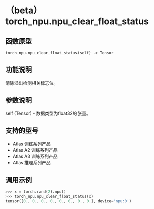 # （beta）torch_npu.npu_clear_float_status

## 函数原型

```
torch_npu.npu_clear_float_status(self) -> Tensor
```

## 功能说明

清除溢出检测相关标志位。

## 参数说明

self (Tensor) - 数据类型为float32的张量。

## 支持的型号

- <term>Atlas 训练系列产品</term>
- <term>Atlas A2 训练系列产品</term>
- <term>Atlas A3 训练系列产品</term>
- <term>Atlas 推理系列产品</term>

## 调用示例

```python
>>> x = torch.rand(2).npu()
>>> torch_npu.npu_clear_float_status(x)
tensor([0., 0., 0., 0., 0., 0., 0., 0.], device='npu:0')
```

